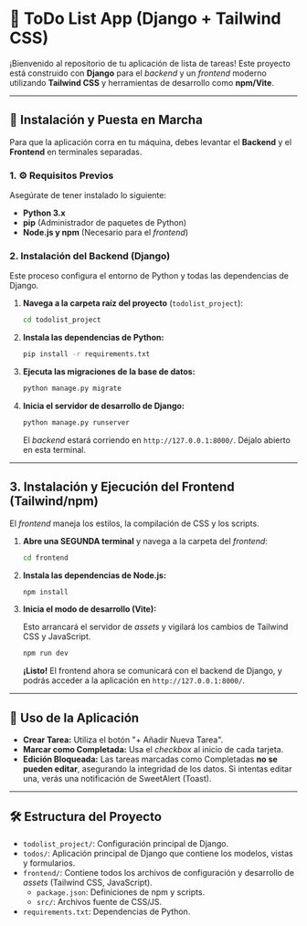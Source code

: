 # 📝 ToDo List App (Django + Tailwind CSS)

¡Bienvenido al repositorio de tu aplicación de lista de tareas! Este proyecto está construido con **Django** para el *backend* y un *frontend* moderno utilizando **Tailwind CSS** y herramientas de desarrollo como **npm/Vite**.

---

## 🚀 Instalación y Puesta en Marcha

Para que la aplicación corra en tu máquina, debes levantar el **Backend** y el **Frontend** en terminales separadas.

### 1. ⚙️ Requisitos Previos

Asegúrate de tener instalado lo siguiente:

* **Python 3.x**
* **pip** (Administrador de paquetes de Python)
* **Node.js y npm** (Necesario para el *frontend*)

### 2. Instalación del Backend (Django)

Este proceso configura el entorno de Python y todas las dependencias de Django.

1.  **Navega a la carpeta raíz del proyecto** (`todolist_project`):

    ```bash
    cd todolist_project
    ```

2.  **Instala las dependencias de Python:**

    ```bash
    pip install -r requirements.txt
    ```

3.  **Ejecuta las migraciones de la base de datos:**

    ```bash
    python manage.py migrate
    ```

4.  **Inicia el servidor de desarrollo de Django:**

    ```bash
    python manage.py runserver
    ```
    El *backend* estará corriendo en `http://127.0.0.1:8000/`. Déjalo abierto en esta terminal.

---

## 3. Instalación y Ejecución del Frontend (Tailwind/npm)

El *frontend* maneja los estilos, la compilación de CSS y los scripts.

1.  **Abre una SEGUNDA terminal** y navega a la carpeta del *frontend*:

    ```bash
    cd frontend
    ```

2.  **Instala las dependencias de Node.js:**

    ```bash
    npm install
    ```

3.  **Inicia el modo de desarrollo (Vite):**
    
    Esto arrancará el servidor de *assets* y vigilará los cambios de Tailwind CSS y JavaScript.

    ```bash
    npm run dev
    ```
    
    **¡Listo!** El frontend ahora se comunicará con el backend de Django, y podrás acceder a la aplicación en `http://127.0.0.1:8000/`.

---

## 📝 Uso de la Aplicación

* **Crear Tarea:** Utiliza el botón "+ Añadir Nueva Tarea".
* **Marcar como Completada:** Usa el *checkbox* al inicio de cada tarjeta.
* **Edición Bloqueada:** Las tareas marcadas como Completadas **no se pueden editar**, asegurando la integridad de los datos. Si intentas editar una, verás una notificación de SweetAlert (Toast).

---

## 🛠 Estructura del Proyecto

* `todolist_project/`: Configuración principal de Django.
* `todos/`: Aplicación principal de Django que contiene los modelos, vistas y formularios.
* `frontend/`: Contiene todos los archivos de configuración y desarrollo de *assets* (Tailwind CSS, JavaScript).
    * `package.json`: Definiciones de npm y scripts.
    * `src/`: Archivos fuente de CSS/JS.
* `requirements.txt`: Dependencias de Python.
